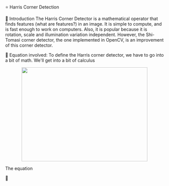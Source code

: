 :star: Harris Corner Detection

:stars: Introduction
The Harris Corner Detector is a mathematical operator that finds features (what are features?) in an image. It is simple to compute, and is fast enough to work on computers. Also, it is popular because it is rotation, scale and illumination variation independent. However, the Shi-Tomasi corner detector, the one implemented in OpenCV, is an improvement of this corner detector.


:stars: Equation involved:
To define the Harris corner detector, we have to go into a bit of math. We'll get into a bit of calculus
     <p align="center">
  <img width="400" height="300" src="https://aishack.in/static/img/tut/harris-equation1.jpg">
  </p>  
                         The equation


:stars: 